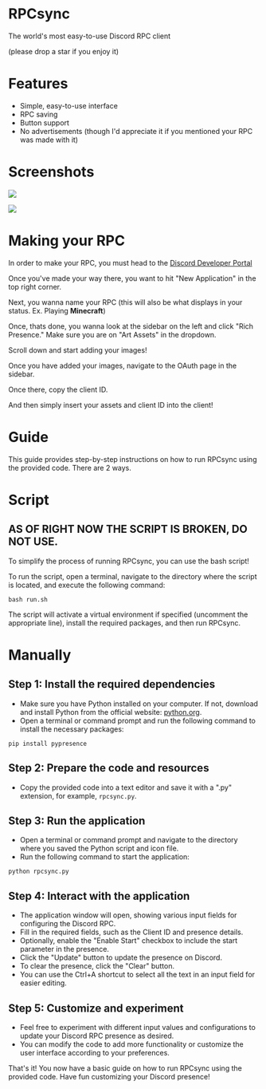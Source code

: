 # RPCsync

The world's most easy-to-use Discord RPC client

(please drop a star if you enjoy it)

# Features

- Simple, easy-to-use interface
- RPC saving
- Button support
- No advertisements (though I'd appreciate it if you mentioned your RPC was made with it)

# Screenshots

![](https://github.com/Xytrux/RPCsync/blob/main/RPCsync-window.png?raw=true)

![](https://github.com/Xytrux/RPCsync/blob/main/RPCsync-full.png?raw=true)

# Making your RPC

In order to make your RPC, you must head to the [Discord Developer Portal](https://discord.com/developers/applications)

Once you've made your way there, you want to hit "New Application" in the top right corner.

Next, you wanna name your RPC (this will also be what displays in your status. Ex. Playing **Minecraft**)

Once, thats done, you wanna look at the sidebar on the left and click "Rich Presence." Make sure you are on "Art Assets" in the dropdown.

Scroll down and start adding your images!

Once you have added your images, navigate to the OAuth page in the sidebar.

Once there, copy the client ID.

And then simply insert your assets and client ID into the client!

# Guide

This guide provides step-by-step instructions on how to run RPCsync using the provided code. There are 2 ways.

# Script
## AS OF RIGHT NOW THE SCRIPT IS BROKEN, DO NOT USE.

To simplify the process of running RPCsync, you can use the bash script!

To run the script, open a terminal, navigate to the directory where the script is located, and execute the following command:
```
bash run.sh
```
The script will activate a virtual environment if specified (uncomment the appropriate line), install the required packages, and then run RPCsync.

# Manually

## Step 1: Install the required dependencies

- Make sure you have Python installed on your computer. If not, download and install Python from the official website: [python.org](https://www.python.org/downloads/).
- Open a terminal or command prompt and run the following command to install the necessary packages:
```
pip install pypresence
```
## Step 2: Prepare the code and resources

- Copy the provided code into a text editor and save it with a ".py" extension, for example, `rpcsync.py`.

## Step 3: Run the application

- Open a terminal or command prompt and navigate to the directory where you saved the Python script and icon file.
- Run the following command to start the application:
```
python rpcsync.py
```

## Step 4: Interact with the application

- The application window will open, showing various input fields for configuring the Discord RPC.
- Fill in the required fields, such as the Client ID and presence details.
- Optionally, enable the "Enable Start" checkbox to include the start parameter in the presence.
- Click the "Update" button to update the presence on Discord.
- To clear the presence, click the "Clear" button.
- You can use the Ctrl+A shortcut to select all the text in an input field for easier editing.

## Step 5: Customize and experiment

- Feel free to experiment with different input values and configurations to update your Discord RPC presence as desired.
- You can modify the code to add more functionality or customize the user interface according to your preferences.

That's it! You now have a basic guide on how to run RPCsync using the provided code. Have fun customizing your Discord presence!
